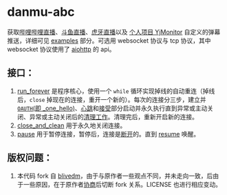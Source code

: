 # danmu-abc

获取[哔哩哔哩直播](https://live.bilibili.com)、[斗鱼直播](https://www.douyu.com)、[虎牙直播](https://www.huya.com)以及 [个人项目 YjMonitor](https://github.com/yjqiang/YjMonitor) 自定义的弹幕推送，详细可见 [examples](https://github.com/yjqiang/danmu/tree/master/examples) 部分。可选用 websocket 协议与 tcp 协议，其中 websocket 协议使用了 [aiohttp](https://github.com/aio-libs/aiohttp) 的 api。

## 接口：
1. [run_forever](https://github.com/yjqiang/danmu/blob/9dc40b556709b895cbfc690e37d0b8e3fe57ffe2/client.py#L78) 是程序核心，使用一个 `while` 循环实现掉线的自动重连（掉线后，`close` 掉现在的连接，重开一个新的）。每次的连接分三步，建立并 [`OAUTH`(即 \_one_hello)](https://github.com/yjqiang/danmu/blob/9dc40b556709b895cbfc690e37d0b8e3fe57ffe2/client.py#L41)、[心跳](https://github.com/yjqiang/danmu/blob/9dc40b556709b895cbfc690e37d0b8e3fe57ffe2/client.py#L45)和[接受](https://github.com/yjqiang/danmu/blob/9dc40b556709b895cbfc690e37d0b8e3fe57ffe2/client.py#L60)部分启动并永久执行直到异常或主动关闭、异常或主动关闭后的[清理工作](https://github.com/yjqiang/danmu/blob/9dc40b556709b895cbfc690e37d0b8e3fe57ffe2/client.py#L102-L111)。清理完后，重新开启新的连接。
1. [close_and_clean](https://github.com/yjqiang/danmu/blob/9dc40b556709b895cbfc690e37d0b8e3fe57ffe2/client.py#L128) 用于永久地关闭连接。
1. [pause](https://github.com/yjqiang/danmu/blob/9dc40b556709b895cbfc690e37d0b8e3fe57ffe2/client.py#L119) 用于暂停连接，暂停后，连接是[断开](https://github.com/yjqiang/danmu/blob/9dc40b556709b895cbfc690e37d0b8e3fe57ffe2/client.py#L84)的。直到 [resume](https://github.com/yjqiang/danmu/blob/9dc40b556709b895cbfc690e37d0b8e3fe57ffe2/client.py#L123) 唤醒。

## 版权问题：
1. 本代码 fork 自 [blivedm](https://github.com/xfgryujk/blivedm)，由于与原作者一些观点不同，并未走向一致，后由于一些原因，在于原作者[协商](https://github.com/xfgryujk/blivedm/issues/9)后切断 fork 关系。LICENSE 也进行相应变动。
